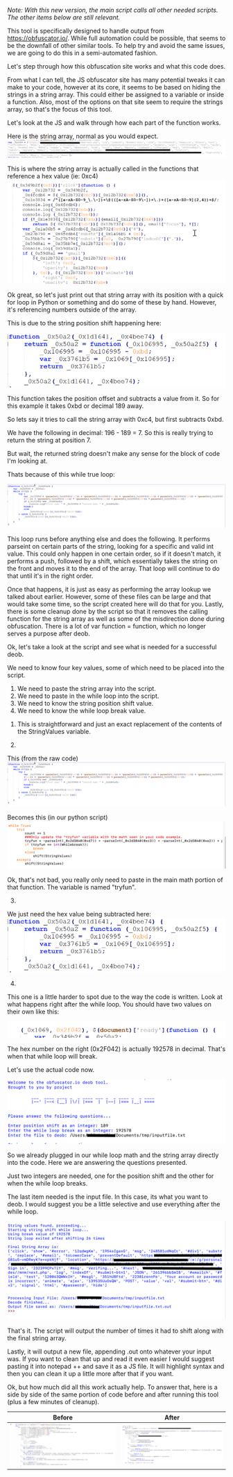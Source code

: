 _Note: With this new version, the main script calls all other needed scripts.  The other items below are still relevant._ 

This tool is specifically designed to handle output from https://obfuscator.io/.  While full automation could be possible, that seems to be the downfall of other similar tools.  To help try and avoid the same issues, we are going to do this in a semi-automated fashion. 
 
Let's step through how this obfuscation site works and what this code does.
 
From what I can tell, the JS obfuscator site has many potential tweaks it can make to your code, however at its core, it seems to be based on hiding the strings in a string array.  This could either be assigned to a variable or inside a function.  Also, most of the options on that site seem to require the strings array, so that's the focus of this tool.
 
Let's look at the JS and walk through how each part of the function works.
 
Here is the string array, normal as you would expect.
![](images/image1.png)
 
 
This is where the string array is actually called in the functions that reference a hex value (ie: 0xc4)
![](images/image2.png)
 
Ok great, so let's just print out that string array with its position with a quick for loop in Python or something and do some of these by hand.
However, it's referencing numbers outside of the array.
 
This is due to the string position shift happening here:
 
![](images/image3.png)
 
This function takes the position offset and subtracts a value from it.  So for this example it takes 0xbd or decimal 189 away.
 
So lets say it tries to call the string array with 0xc4, but first subtracts 0xbd.
 
We have the following in decimal: 196 - 189 = 7.  So this is really trying to return the string at position 7.
 
But wait, the returned string doesn't make any sense for the block of code I'm looking at.
 
Thats because of this while true loop:
 
![](images/image4.png)
 
This loop runs before anything else and does the following.  It performs parseint on certain parts of the string, looking for a specific and valid int value.  This could only happen in one certain order, so if it doesn't match, it performs a push, followed by a shift, which essentially takes the string on the front and moves it to the end of the array.  That loop will continue to do that until it's in the right order.
 
Once that happens, it is just as easy as performing the array lookup we talked about earlier.  However, some of these files can be large and that would take some time, so the script created here will do that for you.  Lastly, there is some cleanup done by the script so that it removes the calling function for the string array as well as some of the misdirection done during obfuscation.  There is a lot of var function = function, which no longer serves a purpose after deob.
 
Ok, let's take a look at the script and see what is needed for a successful deob.
 
We need to know four key values, some of which need to be placed into the script.
 
1. We need to paste the string array into the script.
2. We need to paste in the while loop into the script.
3. We need to know the string position shift value.
4. We need to know the while loop break value.
 
 
 
<!-- -->
 
 
1. This is straightforward and just an exact replacement of the contents of the StringValues variable.
 
2.
This (from the raw code)
![](images/image4.png)
 
Becomes this (in our python script)
![](images/image5.png)
 
Ok, that's not bad, you really only need to paste in the main math portion of that function.  The variable is named "tryfun".
 
3.
We just need the hex value being subtracted here:
![](images/image3.png)
 
4.
This one is a little harder to spot due to the way the code is written.  Look at what happens right after the while loop.  You should have two values on their own like this:
 
![](images/image6.png)
 
The hex number on the right (0x2F042) is actually 192578 in decimal.  That's when that while loop will break.
 
 
Let's use the actual code now.
 
![](images/image7.png)
 
So we already plugged in our while loop math and the string array directly into the code.  Here we are answering the questions presented.
 
Just two integers are needed, one for the position shift and the other for when the while loop breaks.
 
The last item needed is the input file.  In this case, its what you want to deob.  I would suggest you be a little selective and use everything after the while loop.
 
![](images/image8.png)
 
That's it.  The script will output the number of times it had to shift along with the final string array.
 
Lastly, it will output a new file, appending .out onto whatever your input was.  If you want to clean that up and read it even easier I would suggest pasting it into notepad ++ and save it as a JS file.  It will highlight syntax and then you can clean it up a little more after that if you want.
 

Ok, but how much did all this work actually help.  To answer that, here is a side by side of the same portion of code before and after running this tool (plus a few minutes of cleanup).

Before            |  After
:-------------------------:|:-------------------------:
![](images/image9.png)  |  ![](images/image10.png)
